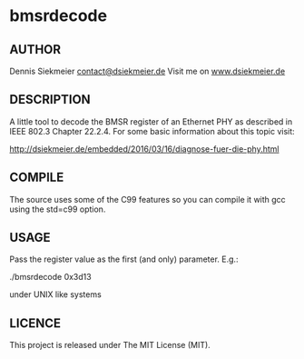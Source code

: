 # bmsrdecode

## AUTHOR
Dennis Siekmeier
contact@dsiekmeier.de
Visit me on www.dsiekmeier.de

## DESCRIPTION
A little tool to decode the BMSR register of an Ethernet PHY as described in
IEEE 802.3 Chapter 22.2.4. For some basic information about this topic visit:

http://dsiekmeier.de/embedded/2016/03/16/diagnose-fuer-die-phy.html

## COMPILE
The source uses some of the C99 features so you can compile it with gcc using
the std=c99 option.

## USAGE
Pass the register value as the first (and only) parameter. E.g.:

./bmsrdecode 0x3d13

under UNIX like systems

## LICENCE
This project is released under The MIT License (MIT).
